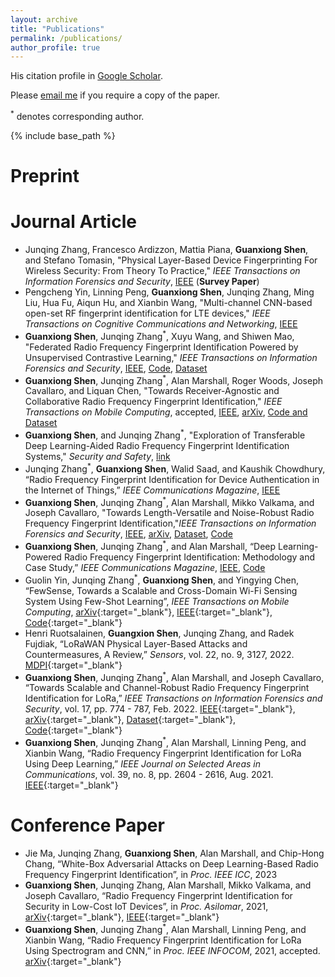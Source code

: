 ```yaml
---
layout: archive
title: "Publications"
permalink: /publications/
author_profile: true
---
```


His citation profile in [Google Scholar](https://scholar.google.com/citations?user=n4hAXN8AAAAJ&hl=en).

Please [email me](mailto:Guanxiong.Shen@liverpool.ac.uk) if you require a copy of the paper.

<sup>*</sup> denotes corresponding author.

{% include base_path %}

<!-- # Dataset and Code

1. [Code: FewSense paper](https://github.com/Guolin-Yin/FewSense){:target="_blank"}. Guolin Yin, Junqing Zhang<sup>*</sup>, **Guanxiong Shen**, and Yingying Chen, “FewSense, Towards a Scalable and Cross-Domain Wi-Fi Sensing System Using Few-Shot Learning”, _IEEE Transactions on Mobile Computing_, accepted [arXiv](https://arxiv.org/abs/2203.02014){:target="_blank"},[IEEE](https://ieeexplore.ieee.org/document/9947336){:target="_blank"}
1. [Code and Dataset: LoRa RFFI Paper](https://github.com/gxhen/LoRa_RFFI){:target="_blank"}. **Guanxiong Shen**, Junqing Zhang<sup>*</sup>, Alan Marshall, and Joseph Cavallaro, “Towards Scalable and Channel-Robust Radio Frequency Fingerprint Identification for LoRa,” _IEEE Transactions on Information Forensics and Security_, vol. 17, pp. 774 - 787, Feb. 2022. [IEEE](https://ieeexplore.ieee.org/abstract/document/9715147){:target="_blank"}, [arXiv](https://arxiv.org/abs/2107.02867){:target="_blank"}
1. [Dataset: LoRa RFFI Paper](https://ieee-dataport.org/open-access/lorarffidataset){:target="_blank"}, **Guanxiong Shen**, Junqing Zhang<sup>*</sup>, Alan Marshall, and Joseph Cavallaro, “Towards Scalable and Channel-Robust Radio Frequency Fingerprint Identification for LoRa,” _IEEE Transactions on Information Forensics and Security_, vol. 17, pp. 774 - 787, Feb. 2022. [IEEE](https://ieeexplore.ieee.org/abstract/document/9715147){:target="_blank"}, [arXiv](https://arxiv.org/abs/2107.02867){:target="_blank"} -->

# Preprint

# Journal Article

* Junqing Zhang, Francesco Ardizzon, Mattia Piana, **Guanxiong Shen**, and Stefano Tomasin, "Physical Layer-Based Device Fingerprinting For Wireless Security: From Theory To Practice," _IEEE Transactions on Information Forensics and Security_, [IEEE](https://ieeexplore.ieee.org/document/11003929) (**Survey Paper**)
* Pengcheng Yin, Linning Peng, **Guanxiong Shen**, Junqing Zhang, Ming Liu, Hua Fu, Aiqun Hu, and Xianbin Wang, "Multi-channel CNN-based open-set RF fingerprint identification for LTE devices," _IEEE Transactions on Cognitive Communications and Networking_, [IEEE](https://ieeexplore.ieee.org/document/10505882)
* **Guanxiong Shen**, Junqing Zhang<sup>*</sup>, Xuyu Wang, and Shiwen Mao, "Federated Radio Frequency Fingerprint Identification Powered by Unsupervised Contrastive Learning," _IEEE Transactions on Information Forensics and Security_, [IEEE](https://ieeexplore.ieee.org/document/10697226), [Code](https://github.com/gxhen/federatedRFFI), [Dataset](https://ieee-dataport.org/documents/lorafederatedrffidataset)
* **Guanxiong Shen**, Junqing Zhang<sup>*</sup>, Alan Marshall, Roger Woods, Joseph Cavallaro, and Liquan Chen, "Towards Receiver-Agnostic and Collaborative Radio
Frequency Fingerprint Identification," _IEEE Transactions on Mobile Computing_, accepted, [IEEE](https://ieeexplore.ieee.org/stamp/stamp.jsp?tp=&arnumber=10345732), [arXiv](https://arxiv.org/pdf/2207.02999.pdf), [Code and Dataset](https://github.com/gxhen/receiverAgnosticRFFI)
* **Guanxiong Shen**, and Junqing Zhang<sup>*</sup>, "Exploration of Transferable Deep Learning-Aided Radio Frequency Fingerprint Identification Systems," _Security and Safety_, [link](https://sands.edpsciences.org/articles/sands/pdf/2024/01/sands20230020.pdf)
* Junqing Zhang<sup>*</sup>, **Guanxiong Shen**, Walid Saad, and Kaushik Chowdhury, “Radio Frequency Fingerprint Identification for Device Authentication in the Internet of Things,” _IEEE Communications Magazine_, [IEEE](https://ieeexplore.ieee.org/stamp/stamp.jsp?tp=&arnumber=10184988)
* **Guanxiong Shen**, Junqing Zhang<sup>*</sup>, Alan Marshall, Mikko Valkama, and Joseph Cavallaro, "Towards Length-Versatile and Noise-Robust Radio Frequency Fingerprint Identification,"_IEEE Transactions on Information Forensics and Security_, [IEEE](https://ieeexplore.ieee.org/stamp/stamp.jsp?tp=&arnumber=10100932), [arXiv](https://arxiv.org/pdf/2207.03001.pdf), [Dataset](https://ieee-dataport.org/documents/lorarffidatasetdifferentspreadingfactors), [Code](https://github.com/gxhen/lengthVersatileRFFI)
* **Guanxiong Shen**, Junqing Zhang<sup>*</sup>, and Alan Marshall, “Deep Learning-Powered Radio Frequency Fingerprint Identification: Methodology and Case Study,”  _IEEE Communications Magazine_, [IEEE](https://ieeexplore.ieee.org/stamp/stamp.jsp?tp=&arnumber=10144511), [Code](https://github.com/gxhen/LoRa_RFFI/tree/main/Closed_set_RFFI)
* Guolin Yin, Junqing Zhang<sup>*</sup>, **Guanxiong Shen**, and Yingying Chen, “FewSense, Towards a Scalable and Cross-Domain Wi-Fi Sensing System Using Few-Shot Learning”, _IEEE Transactions on Mobile Computing_, [arXiv](https://arxiv.org/abs/2203.02014){:target="_blank"}, [IEEE](https://ieeexplore.ieee.org/document/9947336){:target="_blank"}, [Code](https://github.com/Guolin-Yin/FewSense){:target="_blank"}
* Henri Ruotsalainen, **Guangxion Shen**, Junqing Zhang, and Radek Fujdiak, “LoRaWAN Physical Layer-Based Attacks and Countermeasures, A Review,” _Sensors_, vol. 22, no. 9,  3127, 2022. [MDPI](https://www.mdpi.com/1424-8220/22/9/3127){:target="_blank"}
* **Guanxiong Shen**, Junqing Zhang<sup>*</sup>, Alan Marshall, and Joseph Cavallaro, “Towards Scalable and Channel-Robust Radio Frequency Fingerprint Identification for LoRa,” _IEEE Transactions on Information Forensics and Security_, vol. 17, pp. 774 - 787, Feb. 2022. [IEEE](https://ieeexplore.ieee.org/stamp/stamp.jsp?tp=&arnumber=9715147){:target="_blank"}, [arXiv](https://arxiv.org/abs/2107.02867){:target="_blank"}, [Dataset](https://ieee-dataport.org/open-access/lorarffidataset){:target="_blank"}, [Code](https://github.com/gxhen/LoRa_RFFI){:target="_blank"}
* **Guanxiong Shen**, Junqing Zhang<sup>*</sup>, Alan Marshall, Linning Peng, and Xianbin Wang, “Radio Frequency Fingerprint Identification for LoRa Using Deep Learning,” _IEEE Journal on Selected Areas in Communications_, vol. 39, no. 8, pp. 2604 - 2616, Aug. 2021. [IEEE](https://ieeexplore.ieee.org/document/9448147){:target="_blank"}

# Conference Paper
* Jie Ma, Junqing Zhang, **Guanxiong Shen**, Alan Marshall, and Chip-Hong Chang, “White-Box Adversarial Attacks on Deep Learning-Based Radio Frequency Fingerprint Identification”, in _Proc. IEEE ICC_, 2023
* **Guanxiong Shen**, Junqing Zhang, Alan Marshall, Mikko Valkama, and Joseph Cavallaro, “Radio Frequency Fingerprint Identification for Security in Low-Cost IoT Devices”, in _Proc. Asilomar_, 2021, [arXiv](https://arxiv.org/abs/2111.14275){:target="_blank"}, [IEEE](https://ieeexplore.ieee.org/document/9723287){:target="_blank"}
* **Guanxiong Shen**, Junqing Zhang<sup>*</sup>, Alan Marshall, Linning Peng, and Xianbin Wang, “Radio Frequency Fingerprint Identification for LoRa Using Spectrogram and CNN,” in _Proc. IEEE INFOCOM_, 2021, accepted. [arXiv](https://arxiv.org/abs/2101.01668){:target="_blank"}